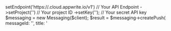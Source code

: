 <?php

use Appwrite\Client;
use Appwrite\Services\Messaging;

$client = (new Client())
    ->setEndpoint('https://<REGION>.cloud.appwrite.io/v1') // Your API Endpoint
    ->setProject('<YOUR_PROJECT_ID>') // Your project ID
    ->setKey('<YOUR_API_KEY>'); // Your secret API key

$messaging = new Messaging($client);

$result = $messaging->createPush(
    messageId: '<MESSAGE_ID>',
    title: '<TITLE>', // optional
    body: '<BODY>', // optional
    topics: [], // optional
    users: [], // optional
    targets: [], // optional
    data: [], // optional
    action: '<ACTION>', // optional
    image: '[ID1:ID2]', // optional
    icon: '<ICON>', // optional
    sound: '<SOUND>', // optional
    color: '<COLOR>', // optional
    tag: '<TAG>', // optional
    badge: null, // optional
    draft: false, // optional
    scheduledAt: '', // optional
    contentAvailable: false, // optional
    critical: false, // optional
    priority: MessagePriority::NORMAL() // optional
);